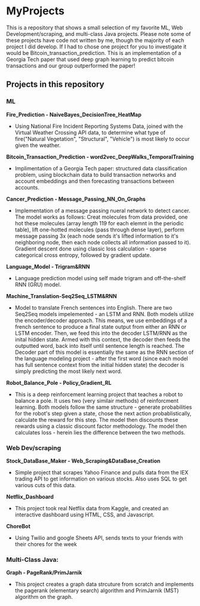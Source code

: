 # MyProjects

This is a repository that shows a small selection of my favorite ML, Web Development/scraping, and multi-class Java projects. Please note some of these projects have code not written by me, though the majority of each project I did develop. If I had to chose one project for you to investigate it would be Bitcoin_transaction_prediction. This is an implementation of a Georgia Tech paper that used deep graph learning to predict bitcoin transactions and our group outperformed the paper!

## Projects in this repository

### ML

**Fire_Prediction - NaiveBayes_DecisionTree_HeatMap**

- Using National Fire Incident Reporting Systems Data, joined with the Virtual Weather Crossing API data, to determine what type of fire("Natural Vegetation", "Structural", "Vehicle") is most likely to occur given the weather.

**Bitcoin_Transaction_Prediction - word2vec_DeepWalks_TemporalTraining**

- Implimentation of a Georgia Tech paper: structured data classification problem, using blockchain data to build transaction networks and account embeddings and then forecasting transactions between accounts.

**Cancer_Prediction - Message_Passing_NN_On_Graphs**
- Implementation of a message passing nueral network to detect cancer. The model works as follows: Creat molecules from data provided, one hot these molecules (array length 119 for each elemnt in the periodic table), lift one-hotted molecules (pass through dense layer), perform message passing 3x (each node sends it's lifted information to it's neighboring node, then each node collects all information passed to it). Gradient descent done using classic loss calculation - sparse categorical cross entropy, followed by gradient update.

**Language_Model - Trigram&RNN**
- Language prediction model using self made trigram and off-the-shelf RNN (GRU) model.

**Machine_Translation-Seq2Seq_LSTM&RNN**
- Model to translate French sentences into English. There are two Seq2Seq models impelemented - an LSTM and RNN. Both models utilize the encoder/decoder approach. This means, we use embeddings of a french sentence to produce a final state output from either an RNN or LSTM encoder. Then, we feed this into the decoder LSTM/RNN as the inital hidden state. Armed with this context, the decoder then feeds the outputted word, back into itself until sentence length is reached. The Decoder part of this model is essentially the same as the RNN section of the language modeling project - after the first word (since each model has full sentence context from the initial hidden state) the decoder is simply predicting the most likely next word.

**Robot_Balance_Pole - Policy_Gradient_RL**
- This is a deep reinforcement learning project that teaches a robot to balance a pole. It uses two (very similair methods) of reinforcment learning. Both models follow the same structure - generate probabilities for the robot's step given a state, chose the next action probablistically, calculate the reward for this step. The model then discounts these rewards using a classic discount factor methodology. The model then calculates loss - herein lies the difference between the two methods.

### Web Dev/scraping 

**Stock_DataBase_Maker - Web_Scraping&DataBase_Creation**
- Simple project that scrapes Yahoo Finance and pulls data from the IEX trading API to get information on various stocks. Also uses SQL to get various cuts of this data.

**Netflix_Dashboard**
- This project took real Netflix data from Kaggle, and created an interactive dashboard using HTML, CSS, and Javascript.

**ChoreBot**
- Using Twilio and google Sheets API, sends texts to your friends with their chores for the week

### Multi-Class Java:
**Graph - PageRank/PrimJarnik**
- This project creates a graph data strcuture from scratch and implements the pagerank (elementary search) algorithm and PrimJarnik (MST) algorithm on the graph.





